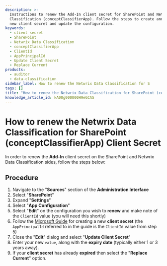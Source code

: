 ```yaml
---
description: >-
  Instructions to renew the Add-In client secret for SharePoint and Netwrix Data
  Classification (conceptClassifierApp). Follow the steps to create and apply a
  new client secret and update the configuration.
keywords:
  - client secret
  - SharePoint
  - Netwrix Data Classification
  - conceptClassifierApp
  - ClientId
  - AppPrincipalId
  - Update Client Secret
  - Replace Current
products:
  - auditor
  - data-classification
sidebar_label: How to renew the Netwrix Data Classification for S
tags: []
title: "How to renew the Netwrix Data Classification for SharePoint (conceptClassifierApp)   Client Secret"
knowledge_article_id: kA00g000000H9eGCAS
---
```


# How to renew the Netwrix Data Classification for SharePoint (conceptClassifierApp)   Client Secret

In order to renew the **Add-In** client secret on the SharePoint and Netwrix Data Classification sides, follow the steps below:

## Procedure

1. Navigate to the "**Sources**" section of the **Administration Interface**  
2. Select "**SharePoint**"  
3. Expand "**Settings**"  
4. Select "**App Configuration**"  
5. Select "**Edit**" on the configuration you wish to **renew** and make note of the `ClientId` value (you will need this shortly)  
6. Follow the [Microsoft Guide](https://www.netwrix.com/go/ReplaceAcsClientSecret) for creating a new **client secret** (the `AppPrincipalId` referred to in the guide is the `ClientId` value from step 5)  
7. Close the "**Edit**" dialog and select "**Update Client Secret**"  
8. Enter your new `value`, along with the **expiry date** (typically either 1 or 3 years away).  
9. If your **client secret** has already **expired** then select the "**Replace Current**" option.
